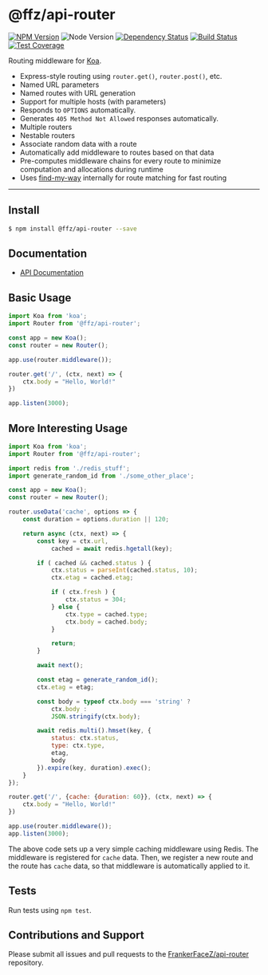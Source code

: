 # @ffz/api-router

[![NPM Version](https://img.shields.io/npm/v/@ffz/api-router.svg?style=flat)](https://npmjs.org/package/@ffz/api-router)
![Node Version](https://img.shields.io/node/v/@ffz/api-router.svg?style=flat)
[![Dependency Status](https://img.shields.io/circleci/project/github/FrankerFaceZ/api-router.svg?style=flat)](https://circleci.com/gh/frankerfacez/api-router)
[![Build Status](https://img.shields.io/david/frankerfacez/api-router.svg?style=flat)](https://david-dm.org/frankerfacez/api-router)
[![Test Coverage](https://coveralls.io/repos/github/FrankerFaceZ/api-router/badge.svg?branch=master)](https://coveralls.io/github/FrankerFaceZ/api-router?branch=master)

Routing middleware for [Koa](https://koajs.com/).

-   Express-style routing using `router.get()`, `router.post()`, etc.
-   Named URL parameters
-   Named routes with URL generation
-   Support for multiple hosts (with parameters)
-   Responds to `OPTIONS` automatically.
-   Generates `405 Method Not Allowed` responses automatically.
-   Multiple routers
-   Nestable routers
-   Associate random data with a route
-   Automatically add middleware to routes based on that data
-   Pre-computes middleware chains for every route to minimize computation and allocations during runtime
-   Uses [find-my-way](https://github.com/delvedor/find-my-way) internally for route matching for fast routing

* * *

## Install

```bash
$ npm install @ffz/api-router --save
```

## Documentation

* [API Documentation](https://frankerfacez.github.io/api-router/)

## Basic Usage

```javascript
import Koa from 'koa';
import Router from '@ffz/api-router';

const app = new Koa();
const router = new Router();

app.use(router.middleware());

router.get('/', (ctx, next) => {
    ctx.body = "Hello, World!"
})

app.listen(3000);
```

## More Interesting Usage

```javascript
import Koa from 'koa';
import Router from '@ffz/api-router';

import redis from './redis_stuff';
import generate_random_id from './some_other_place';

const app = new Koa();
const router = new Router();

router.useData('cache', options => {
    const duration = options.duration || 120;

    return async (ctx, next) => {
        const key = ctx.url,
            cached = await redis.hgetall(key);

        if ( cached && cached.status ) {
            ctx.status = parseInt(cached.status, 10);
            ctx.etag = cached.etag;

            if ( ctx.fresh ) {
                ctx.status = 304;
            } else {
                ctx.type = cached.type;
                ctx.body = cached.body;
            }

            return;
        }

        await next();

        const etag = generate_random_id();
        ctx.etag = etag;

        const body = typeof ctx.body === 'string' ?
            ctx.body :
            JSON.stringify(ctx.body);

        await redis.multi().hmset(key, {
            status: ctx.status,
            type: ctx.type,
            etag,
            body
        }).expire(key, duration).exec();
    }
});

router.get('/', {cache: {duration: 60}}, (ctx, next) => {
    ctx.body = "Hello, World!"
})

app.use(router.middleware());
app.listen(3000);
```

The above code sets up a very simple caching middleware using Redis.
The middleware is registered for `cache` data. Then, we register a
new route and the route has `cache` data, so that middleware is
automatically applied to it.

## Tests

Run tests using `npm test`.

## Contributions and Support

Please submit all issues and pull requests to the [FrankerFaceZ/api-router](https://github.com/frankerfacez/api-router) repository.

